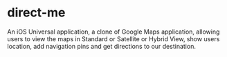 # direct-me
An iOS Universal application, a clone of Google Maps application, allowing users to view the maps in Standard or Satellite or Hybrid View, show users location, add navigation pins and get directions to our destination.

